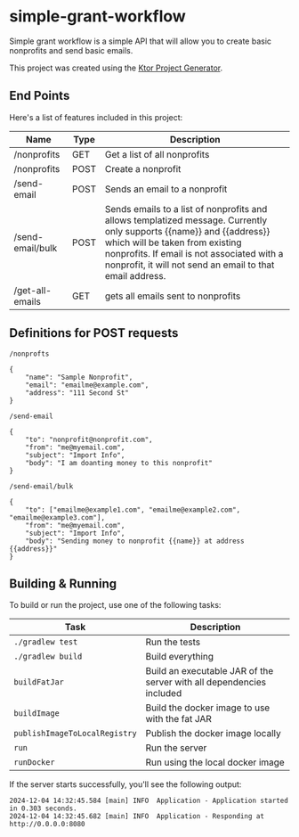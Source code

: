 # simple-grant-workflow

Simple grant workflow is a simple API that will allow you to create basic nonprofits and send basic emails.

This project was created using the [Ktor Project Generator](https://start.ktor.io).

## End Points 

Here's a list of features included in this project:

| Name             | Type | Description                                                                                                                                                                                                                                                       |
|------------------|------|-------------------------------------------------------------------------------------------------------------------------------------------------------------------------------------------------------------------------------------------------------------------|
| /nonprofits      | GET  | Get a list of all nonprofits                                                                                                                                                                                                                                      |
| /nonprofits      | POST | Create a nonprofit                                                                                                                                                                                                                                                |
| /send-email      | POST | Sends an email to a nonprofit                                                                                                                                                                                                                                     |
| /send-email/bulk | POST | Sends emails to a list of nonprofits and allows templatized message. Currently only supports {{name}} and {{address}} which will be taken from existing nonprofits. If email is not associated with a nonprofit, it will not send an email to that email address. |
| /get-all-emails  | GET  | gets all emails sent to nonprofits                                                                                                                                                                                                                                |

## Definitions for POST requests

`/nonprofts`
```
{
    "name": "Sample Nonprofit",
    "email": "emailme@example.com",
    "address": "111 Second St"
}
 ```

`/send-email`
```
{
    "to": "nonprofit@nonprofit.com",
    "from": "me@myemail.com",
    "subject": "Import Info",
    "body": "I am doanting money to this nonprofit"
}
```

`/send-email/bulk`
```
{
    "to": ["emailme@example1.com", "emailme@example2.com", "emailme@example3.com"],
    "from": "me@myemail.com",
    "subject": "Import Info",
    "body": "Sending money to nonprofit {{name}} at address {{address}}"
}
```


## Building & Running

To build or run the project, use one of the following tasks:

| Task                          | Description                                                          |
| -------------------------------|---------------------------------------------------------------------- |
| `./gradlew test`              | Run the tests                                                        |
| `./gradlew build`             | Build everything                                                     |
| `buildFatJar`                 | Build an executable JAR of the server with all dependencies included |
| `buildImage`                  | Build the docker image to use with the fat JAR                       |
| `publishImageToLocalRegistry` | Publish the docker image locally                                     |
| `run`                         | Run the server                                                       |
| `runDocker`                   | Run using the local docker image                                     |

If the server starts successfully, you'll see the following output:

```
2024-12-04 14:32:45.584 [main] INFO  Application - Application started in 0.303 seconds.
2024-12-04 14:32:45.682 [main] INFO  Application - Responding at http://0.0.0.0:8080
```

